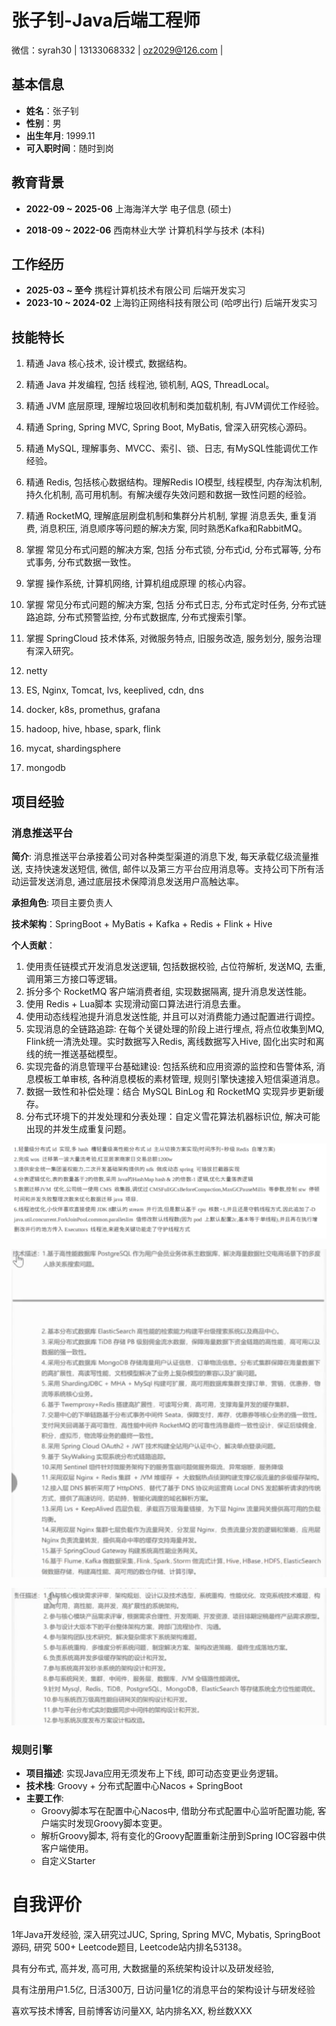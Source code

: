 # 张子钊-Java后端工程师

微信：syrah30 |
<span class="icon-phone"></span> 13133068332 |
<span class="icon-mail"></span> oz2029@126.com |
<!-- <span class="icon-github"></span> [shfshanyue](https://github.com/shfshanyue) |
<span class="icon-home"></span> <https://shanyue.tech> -->

## 基本信息

- **姓名**：张子钊
- **性别**：男
- **出生年月**: 1999.11
- **可入职时间**：随时到岗


## 教育背景

- **2022-09 ~ 2025-06**  上海海洋大学  电子信息 (硕士)

- **2018-09 ~ 2022-06**  西南林业大学 计算机科学与技术 (本科)

## 工作经历

- **2025-03 ~ 至今**   携程计算机技术有限公司                                         后端开发实习
- **2023-10 ~ 2024-02**  上海钧正网络科技有限公司 (哈啰出行) 后端开发实习

## 技能特长

1. 精通 Java 核心技术, 设计模式, 数据结构。
2. 精通 Java 并发编程, 包括 线程池, 锁机制, AQS, ThreadLocal。
3. 精通 JVM 底层原理, 理解垃圾回收机制和类加载机制, 有JVM调优工作经验。
4. 精通 Spring, Spring MVC, Spring Boot, MyBatis, 曾深入研究核心源码。
5. 精通 MySQL, 理解事务、MVCC、索引、锁、日志, 有MySQL性能调优⼯作经验。
6. 精通 Redis, 包括核心数据结构。理解Redis IO模型, 线程模型, 内存淘汰机制, 持久化机制, 高可用机制。有解决缓存失效问题和数据一致性问题的经验。 
7. 精通 RocketMQ, 理解底层刷盘机制和集群分片机制, 掌握 消息丢失, 重复消费, 消息积压, 消息顺序等问题的解决⽅案, 同时熟悉Kafka和RabbitMQ。
9. 掌握 常见分布式问题的解决方案, 包括 分布式锁, 分布式id, 分布式幂等, 分布式事务, 分布式数据一致性。
8. 掌握 操作系统, 计算机网络, 计算机组成原理 的核心内容。



1. 掌握 常见分布式问题的解决方案, 包括 分布式日志, 分布式定时任务, 分布式链路追踪, 分布式预警监控, 分布式数据库, 分布式搜索引擎。
2. 掌握 SpringCloud 技术体系, 对微服务特点, 旧服务改造, 服务划分, 服务治理有深入研究。
3. netty
4. ES, Nginx, Tomcat, lvs, keeplived, cdn, dns
5. docker, k8s, promethus, grafana
6. hadoop, hive, hbase, spark, flink
7. mycat, shardingsphere
8. mongodb





## 项目经验

### 消息推送平台

**简介**: 消息推送平台承接着公司对各种类型渠道的消息下发, 每天承载亿级流量推送, 支持快速发送短信, 微信, 邮件以及第三方平台应用消息等。支持公司下所有活动运营发送消息, 通过底层技术保障消息发送用户高触达率。

**承担角色**: 项目主要负责人

**技术架构**：SpringBoot + MyBatis + Kafka + Redis + Flink + Hive

**个人贡献**：

1. 使用责任链模式开发消息发送逻辑, 包括数据校验, 占位符解析, 发送MQ, 去重, 调用第三方接口等逻辑。
2. 拆分多个 RocketMQ 客户端消费者组, 实现数据隔离, 提升消息发送性能。
3. 使用 Redis + Lua脚本 实现滑动窗口算法进行消息去重。
4. 使用动态线程池提升消息发送性能, 并且可以对消费能力通过配置进行调控。
5. 实现消息的全链路追踪: 在每个关键处理的阶段上进行埋点, 将点位收集到MQ, Flink统一清洗处理。实时数据写入Redis, 离线数据写入Hive, 固化出实时和离线的统一推送基础模型。
6. 实现完备的消息管理平台基础建设: 包括系统和应用资源的监控和告警体系, 消息模板工单审核, 各种消息模板的素材管理, 规则引擎快速接入短信渠道消息。
7. 数据一致性和补偿处理：结合 MySQL BinLog 和 RocketMQ 实现异步更新缓存。
8. 分布式环境下的并发处理和分表处理：自定义雪花算法机器标识位, 解决可能出现的并发生成重复问题。

![image-20250204221418090](../typora-user-images/image-20250204221418090.png)

![image-20250122060352277](../typora-user-images/image-20250122060352277.png)

![image-20250122060419450](../typora-user-images/image-20250122060419450.png)



### 规则引擎

- **项目描述**: 实现Java应用无须发布上下线, 即可动态变更业务逻辑。
- **技术栈**: Groovy + 分布式配置中心Nacos + SpringBoot
- **主要工作**: 
  - Groovy脚本写在配置中心Nacos中, 借助分布式配置中心监听配置功能, 客户端实时发现Groovy脚本变更。
  - 解析Groovy脚本, 将有变化的Groovy配置重新注册到Spring IOC容器中供客户端使用。
  - 自定义Starter
  



# 自我评价

1年Java开发经验, 深入研究过JUC, Spring, Spring MVC, Mybatis, SpringBoot源码, 研究 500+ Leetcode题目, Leetcode站内排名53138。





具有分布式, 高并发, 高可用, 大数据量的系统架构设计以及研发经验, 

具有注册用户1.5亿, 日活300万, 日访问量1亿的消息平台的架构设计与研发经验



喜欢写技术博客, 目前博客访问量XX, 站内排名XX, 粉丝数XXX






